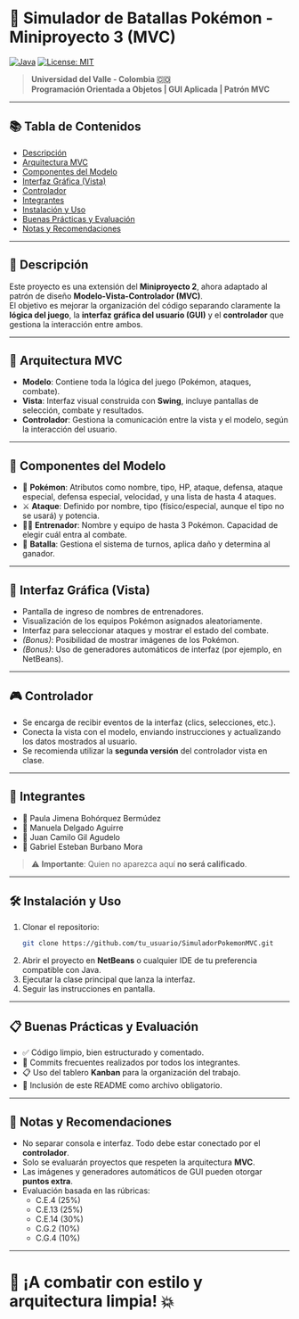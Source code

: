 # 🧠 Simulador de Batallas Pokémon - Miniproyecto 3 (MVC)

[![Java](https://img.shields.io/badge/Java-ED8B00?style=for-the-badge&logo=java&logoColor=white)](https://www.java.com/)
[![License: MIT](https://img.shields.io/badge/License-MIT-blue.svg?style=for-the-badge)](https://opensource.org/licenses/MIT)

> **Universidad del Valle - Colombia 🇨🇴**  
> **Programación Orientada a Objetos | GUI Aplicada | Patrón MVC**

---

## 📚 Tabla de Contenidos

- [Descripción](#descripción)
- [Arquitectura MVC](#arquitectura-mvc)
- [Componentes del Modelo](#componentes-del-modelo)
- [Interfaz Gráfica (Vista)](#interfaz-gráfica-vista)
- [Controlador](#controlador)
- [Integrantes](#integrantes)
- [Instalación y Uso](#instalación-y-uso)
- [Buenas Prácticas y Evaluación](#buenas-prácticas-y-evaluación)
- [Notas y Recomendaciones](#notas-y-recomendaciones)

---

## 📖 Descripción

Este proyecto es una extensión del **Miniproyecto 2**, ahora adaptado al patrón de diseño **Modelo-Vista-Controlador (MVC)**.  
El objetivo es mejorar la organización del código separando claramente la **lógica del juego**, la **interfaz gráfica del usuario (GUI)** y el **controlador** que gestiona la interacción entre ambos.

---

## 🧱 Arquitectura MVC

- **Modelo**: Contiene toda la lógica del juego (Pokémon, ataques, combate).
- **Vista**: Interfaz visual construida con **Swing**, incluye pantallas de selección, combate y resultados.
- **Controlador**: Gestiona la comunicación entre la vista y el modelo, según la interacción del usuario.

---

## 🔧 Componentes del Modelo

- 🐲 **Pokémon**: Atributos como nombre, tipo, HP, ataque, defensa, ataque especial, defensa especial, velocidad, y una lista de hasta 4 ataques.
- ⚔️ **Ataque**: Definido por nombre, tipo (físico/especial, aunque el tipo no se usará) y potencia.
- 🧑‍🎓 **Entrenador**: Nombre y equipo de hasta 3 Pokémon. Capacidad de elegir cuál entra al combate.
- 🥊 **Batalla**: Gestiona el sistema de turnos, aplica daño y determina al ganador.

---

## 🎨 Interfaz Gráfica (Vista)

- Pantalla de ingreso de nombres de entrenadores.
- Visualización de los equipos Pokémon asignados aleatoriamente.
- Interfaz para seleccionar ataques y mostrar el estado del combate.
- *(Bonus)*: Posibilidad de mostrar imágenes de los Pokémon.
- *(Bonus)*: Uso de generadores automáticos de interfaz (por ejemplo, en NetBeans).

---

## 🎮 Controlador

- Se encarga de recibir eventos de la interfaz (clics, selecciones, etc.).
- Conecta la vista con el modelo, enviando instrucciones y actualizando los datos mostrados al usuario.
- Se recomienda utilizar la **segunda versión** del controlador vista en clase.

---

## 👥 Integrantes

- 👤 Paula Jimena Bohórquez Bermúdez  
- 👤 Manuela Delgado Aguirre  
- 👤 Juan Camilo Gil Agudelo  
- 👤 Gabriel Esteban Burbano Mora  

> ⚠️ **Importante**: Quien no aparezca aquí **no será calificado**.

---

## 🛠️ Instalación y Uso

1. Clonar el repositorio:
   ```bash
   git clone https://github.com/tu_usuario/SimuladorPokemonMVC.git
   ```
2. Abrir el proyecto en **NetBeans** o cualquier IDE de tu preferencia compatible con Java.
3. Ejecutar la clase principal que lanza la interfaz.
4. Seguir las instrucciones en pantalla.

---

## 📋 Buenas Prácticas y Evaluación

- ✅ Código limpio, bien estructurado y comentado.
- 🔁 Commits frecuentes realizados por todos los integrantes.
- 📋 Uso del tablero **Kanban** para la organización del trabajo.
- 📎 Inclusión de este README como archivo obligatorio.

---

## 🎯 Notas y Recomendaciones

- No separar consola e interfaz. Todo debe estar conectado por el **controlador**.
- Solo se evaluarán proyectos que respeten la arquitectura **MVC**.
- Las imágenes y generadores automáticos de GUI pueden otorgar **puntos extra**.
- Evaluación basada en las rúbricas:  
  - C.E.4 (25%)  
  - C.E.13 (25%)  
  - C.E.14 (30%)  
  - C.G.2 (10%)  
  - C.G.4 (10%)  

---

# 🎉 ¡A combatir con estilo y arquitectura limpia! 💥